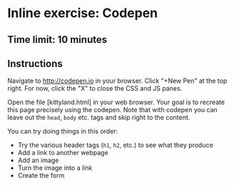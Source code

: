 # Inline exercise: Codepen

## Time limit: 10 minutes

## Instructions

Navigate to http://codepen.io in your browser. Click "+New Pen" at the
top right. For now, click the "X" to close the CSS and JS panes.

Open the file [kittyland.html] in your web browser. Your goal is to
recreate this page precisely using the codepen. Note that with codepen
you can leave out the `head`, `body` etc. tags and skip right to the
content.

You can try doing things in this order:

- Try the various header tags (`h1`, `h2`, etc.) to see what they
  produce
- Add a link to another webpage
- Add an image
- Turn the image into a link
- Create the form

